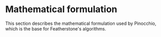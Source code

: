 # Mathematical formulation

This section describes the mathematical formulation used by Pinocchio, which is the base for Featherstone's algorithms.
